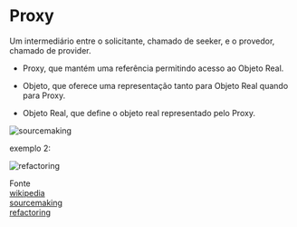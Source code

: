 
# Proxy

Um intermediário entre o solicitante, chamado
de seeker, e o provedor, chamado de provider.

-  Proxy, que mantém uma referência permitindo acesso ao Objeto Real.

- Objeto, que oferece uma representação tanto para Objeto Real
quando para Proxy.

- Objeto Real, que define o objeto real representado pelo Proxy.

![sourcemaking](https://sourcemaking.com/files/v2/content/patterns/Proxy1.png?id=31c11a29b4c3a177814f)

 exemplo 2:

![refactoring](https://refactoring.guru/images/patterns/diagrams/proxy/solution-pt-br.png?id=639d07cfce75d09b50a3)


    
Fonte  
[wikipedia](https://pt.wikipedia.org/wiki/Ficheiro:Proxy.png)  
[sourcemaking]( https://sourcemaking.com/design_patterns/proxy)  
[refactoring](https://refactoring.guru/pt-br/design-patterns/proxy)

